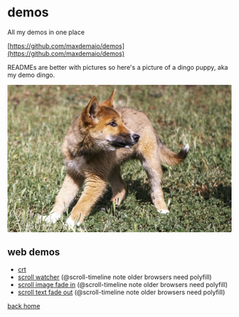 # demos

All my demos in one place

[https://github.com/maxdemaio/demos](https://github.com/maxdemaio/demos)

READMEs are better with pictures so here's a picture of a dingo puppy, aka my demo dingo.

![dingo puppy](/static/dingo.jpg)

## web demos

- [crt](./web-demos/crt/index.html)
- [scroll watcher](./web-demos/scroll-watcher/index.html) (@scroll-timeline note older browsers need polyfill)
- [scroll image fade in](./web-demos/scroll-fade-image/index.html) (@scroll-timeline note older browsers need polyfill)
- [scroll text fade out]() (@scroll-timeline note older browsers need polyfill)

[back home](https://maxdemaio.github.io)